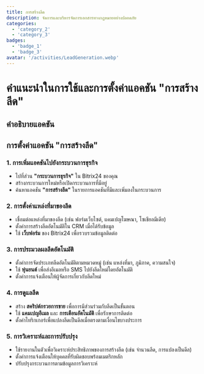 ```yaml
---
title: การสร้างลีด
description: จัดการและบริหารจัดการเอกสารทางกฎหมายอย่างปลอดภัย
categories: 
  - 'category_2'
  - 'category_3'
badges: 
  - 'badge_1'
  - 'badge_3'
avatar: '/activities/LeadGeneration.webp'
---
```


# คำแนะนำในการใช้และการตั้งค่าแอคชัน "การสร้างลีด"

## คำอธิบายแอคชัน

## **การตั้งค่าแอคชัน "การสร้างลีด"**

### 1. การเพิ่มแอคชันไปยังกระบวนการธุรกิจ
- ไปที่ส่วน **"กระบวนการธุรกิจ"** ใน Bitrix24 ของคุณ
- สร้างกระบวนการใหม่หรือเปิดกระบวนการที่มีอยู่
- ค้นหาแอคชัน **"การสร้างลีด"** ในรายการแอคชันที่มีและเพิ่มลงในกระบวนการ

### 2. การตั้งค่าแหล่งที่มาของลีด
- เชื่อมต่อแหล่งที่มาของลีด (เช่น ฟอร์มเว็บไซต์, แคมเปญโฆษณา, โซเชียลมีเดีย)
- ตั้งค่าการสร้างลีดอัตโนมัติใน CRM เมื่อได้รับข้อมูล
- ใช้ **เว็บฟอร์ม** ของ Bitrix24 เพื่อรวบรวมข้อมูลติดต่อ

### 3. การประมวลผลลีดอัตโนมัติ
- ตั้งค่าการจัดประเภทลีดอัตโนมัติตามหมวดหมู่ (เช่น แหล่งที่มา, ภูมิภาค, ความสนใจ)
- ใช้ **หุ่นยนต์** เพื่อส่งอีเมลหรือ SMS ไปยังลีดใหม่โดยอัตโนมัติ
- ตั้งค่าการแจ้งเตือนให้ผู้จัดการเกี่ยวกับลีดใหม่

### 4. การดูแลลีด
- สร้าง **สคริปต์กรวยการขาย** เพื่อการมีส่วนร่วมกับลีดเป็นขั้นตอน
- ใช้ **แคมเปญอีเมล** และ **การเตือนอัตโนมัติ** เพื่อรักษาการติดต่อ
- ตั้งค่าไทริกเกอร์เพื่อแปลงลีดเป็นดีลเมื่อตรงตามเงื่อนไขบางประการ

### 5. การวิเคราะห์และการปรับปรุง
- ใช้รายงานในตัวเพื่อวิเคราะห์ประสิทธิภาพของการสร้างลีด (เช่น จำนวนลีด, การแปลงเป็นดีล)
- ตั้งค่าการแจ้งเตือนให้บุคคลที่รับผิดชอบพร้อมเมตริกหลัก
- ปรับปรุงกระบวนการตามข้อมูลการวิเคราะห์